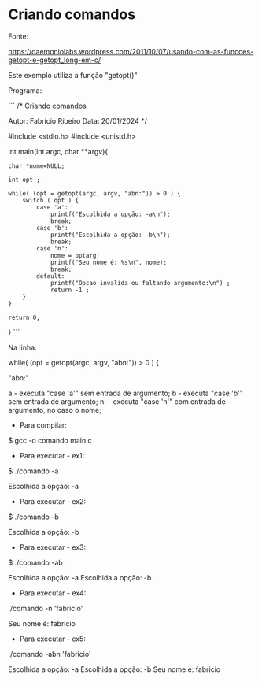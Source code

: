 # Criando comandos

Fonte:

https://daemoniolabs.wordpress.com/2011/10/07/usando-com-as-funcoes-getopt-e-getopt_long-em-c/

Este exemplo utiliza a função "getopt()"

Programa:

´´´
/*
Criando comandos

Autor: Fabrício Ribeiro
Data: 20/01/2024
*/

#include <stdio.h>
#include <unistd.h>

int main(int argc, char **argv){

    char *nome=NULL;

    int opt ;

    while( (opt = getopt(argc, argv, "abn:")) > 0 ) {
        switch ( opt ) {
            case 'a':
                printf("Escolhida a opção: -a\n");
                break;
            case 'b':
                printf("Escolhida a opção: -b\n");
                break;
            case 'n':
                nome = optarg;
                printf("Seu nome é: %s\n", nome);
                break;
            default:
                printf("Opcao invalida ou faltando argumento:\n") ;
                return -1 ;
        }
    }

    return 0;
}
´´´

Na linha:

while( (opt = getopt(argc, argv, "abn:")) > 0 ) {

"abn:"

a - executa "case 'a'" sem entrada de argumento;
b - executa "case 'b'" sem entrada de argumento;
n: - executa "case 'n'" com entrada de argumento, no caso o nome;

- Para compilar:

$ gcc -o comando main.c

- Para executar - ex1:

$ ./comando -a

Escolhida a opção: -a

- Para executar - ex2:

$ ./comando -b

Escolhida a opção: -b

- Para executar - ex3:

$ ./comando -ab

Escolhida a opção: -a
Escolhida a opção: -b

- Para executar - ex4:

./comando -n 'fabricio'

Seu nome é: fabricio

- Para executar - ex5:

./comando -abn 'fabricio'

Escolhida a opção: -a
Escolhida a opção: -b
Seu nome é: fabricio
